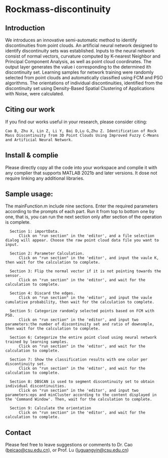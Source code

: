 # Rockmass-discontinuity
## Introduction
We introduces an innovative semi-automatic method to identify discontinuities from point clouds. An artificial neural network designed to identify discontinuity sets was established. Inputs to the neural network consist of normal vectors, curvature computed by K-nearest Neighbor and Principal Component Analysis, as well as point cloud coordinates. The output layer generates the value i corresponding to the determined ith discontinuity set. Learning samples for network training were randomly selected from point clouds and automatically classified using FCM and PSO algorithms. The orientations of individual discontinuities, identified from the discontinuity set using Density-Based Spatial Clustering of Applications with Noise, were calculated.
## Citing our work
If you find our works useful in your research, please consider citing:

    Cao B, Zhu X, Lin Z, Li Y, Bai D,Lu G,Zhu Z. Identification of Rock Mass Discontinuity from 3D Point Clouds Using Improved Fuzzy C-Means and Artificial Neural Network. 
    
## Install & complie
Please directly copy all the code into your workspace and complie it with any complier that supports MATLAB 2021b and later versions. It dose not require linking any additional libraries.

## Sample usage:
The mainFunction.m include nine sections. Enter the required parameters according to the prompts of each part. Run it from top to bottom one by one, that is, you can run the next section only after section of the operation is complete.

      Section 1: importData.      
          Click on "run section" in the 'editor', and a file selection dialog will appear. Choose the raw point cloud data file you want to input.
          
      Section 2: Parameter Calculation.
          Click on "run section" in the 'editor', and input the vaule K, then wait for the calculation to complete.

      Section 3: Flip the normal vector if it is not pointing towards the sensor.
          Click on "run section" in the 'editor', and wait for the calculation to complete.

      Section 4: Discard the edges.
          Click on "run section" in the 'editor', and input the vaule cumulative probability, then wait for the calculation to complete.
          
      Section 5: Categorize randomly selected points based on FCM with PSO.
          Click on "run section" in the 'editor', and input two parameters:the number of discontinuity set and ratio of downsmple, then wait for the calculation to complete.

      Section 6: Categorize the entire point cloud using neural network trained by learning samples.
          Click on "run section" in the 'editor', and wait for the calculation to complete.
          
      Section 7: Show the classification results with one color per discontinuity set.
          Click on "run section" in the 'editor', and wait for the calculation to complete.
        
      Section 8: DBSCAN is used to segment discontinuity set to obtain individual discontinuities.
          Click on "run section" in the 'editor', and input two parameters:eps and minCluster according to the content displayed in the 'Command Window'. Then, wait for the calculation to complete.
          
      Section 9: Calculate the orientation
          Click on "run section" in the 'editor', and wait for the calculation to complete.
## Contact
Please feel free to leave suggestions or comments to Dr. Cao (beicao@csu.edu.cn), or Prof. Lu (luguangyin@csu.edu.cn)

